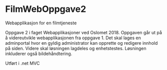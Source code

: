 # FilmWebOppgave2
Webapplikasjon for en filmtjeneste

Oppgave 2 i faget Webapplikasjoner ved Oslomet 2018.
Oppgaven går ut på å videreutvikle webapplikasjonen fra oppgave 1. Det skal lages en adminportal hvor en gyldig administrator kan opprette og redigere innhold på siden. Videre skal løsningen lagdeles og enhetstestes. Løsningen inkluderer også bildehåndtering.

Utført i .net MVC
